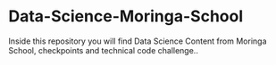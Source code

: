 # Data-Science-Moringa-School
Inside this repository you will find Data Science Content from Moringa School,  checkpoints and technical code challenge..

